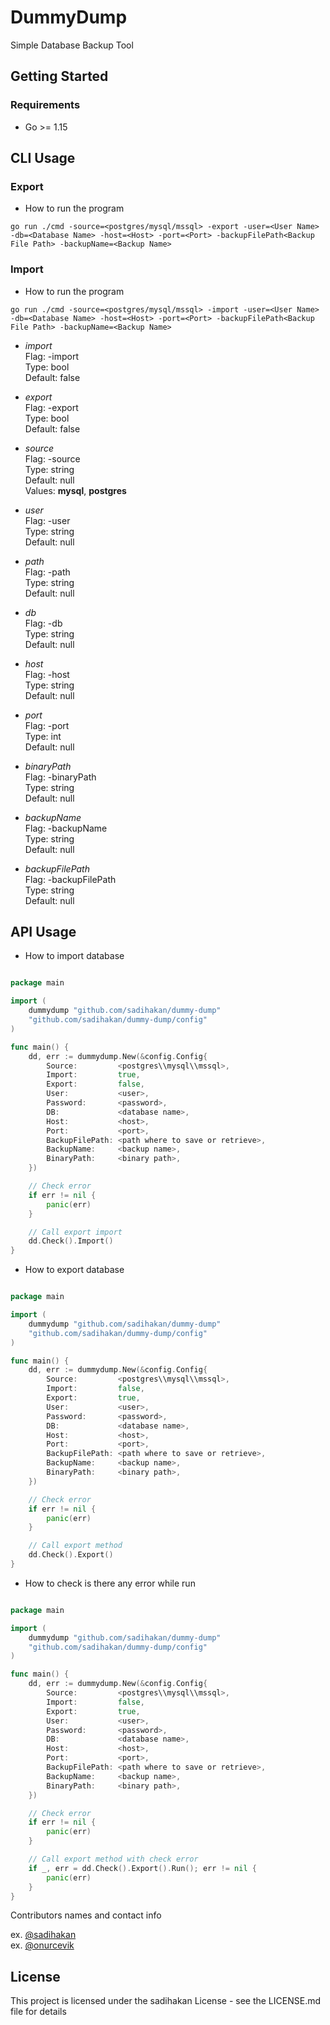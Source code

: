 # DummyDump

Simple Database Backup Tool

## Getting Started

### Requirements

* Go >= 1.15

## CLI Usage

### Export

* How to run the program

```
go run ./cmd -source=<postgres/mysql/mssql> -export -user=<User Name> -db=<Database Name> -host=<Host> -port=<Port> -backupFilePath<Backup File Path> -backupName=<Backup Name> 
```
### Import

* How to run the program

```
go run ./cmd -source=<postgres/mysql/mssql> -import -user=<User Name> -db=<Database Name> -host=<Host> -port=<Port> -backupFilePath<Backup File Path> -backupName=<Backup Name> 
```

- *import*  
Flag: -import  
Type: bool  
Default: false  

- *export*  
Flag: -export  
Type: bool  
Default: false 

- *source*  
Flag: -source  
Type: string  
Default: null  
Values: **mysql**, **postgres** 

- *user*  
Flag: -user  
Type: string  
Default: null 

- *path*  
Flag: -path  
Type: string  
Default: null 

- *db*  
Flag: -db  
Type: string  
Default: null

- *host*  
  Flag: -host  
  Type: string  
  Default: null

- *port*  
  Flag: -port  
  Type: int  
  Default: null

- *binaryPath*  
Flag: -binaryPath  
Type: string  
Default: null  

- *backupName*  
  Flag: -backupName  
  Type: string  
  Default: null

- *backupFilePath*  
  Flag: -backupFilePath  
  Type: string  
  Default: null

## API Usage
* How to import database

```go

package main

import (
	dummydump "github.com/sadihakan/dummy-dump"
	"github.com/sadihakan/dummy-dump/config"
)

func main() {
	dd, err := dummydump.New(&config.Config{
		Source:         <postgres\\mysql\\mssql>,
		Import:         true,
		Export:         false,
		User:           <user>,
		Password:       <password>,
		DB:             <database name>,
		Host:           <host>,
		Port:           <port>,
		BackupFilePath: <path where to save or retrieve>,
		BackupName:     <backup name>,
		BinaryPath:     <binary path>,
	})

	// Check error
	if err != nil {
		panic(err)
	}

	// Call export import
	dd.Check().Import()
}
```
* How to export database
```go

package main

import (
	dummydump "github.com/sadihakan/dummy-dump"
	"github.com/sadihakan/dummy-dump/config"
)

func main() {
	dd, err := dummydump.New(&config.Config{
		Source:         <postgres\\mysql\\mssql>,
		Import:         false,
		Export:         true,
		User:           <user>,
		Password:       <password>,
		DB:             <database name>,
		Host:           <host>,
		Port:           <port>,
		BackupFilePath: <path where to save or retrieve>,
		BackupName:     <backup name>,
		BinaryPath:     <binary path>,
	})

	// Check error
	if err != nil {
		panic(err)
	}

	// Call export method
	dd.Check().Export()
}
```

* How to check is there any error while run
```go

package main

import (
	dummydump "github.com/sadihakan/dummy-dump"
	"github.com/sadihakan/dummy-dump/config"
)

func main() {
	dd, err := dummydump.New(&config.Config{
		Source:         <postgres\\mysql\\mssql>,
		Import:         false,
		Export:         true,
		User:           <user>,
		Password:       <password>,
		DB:             <database name>,
		Host:           <host>,
		Port:           <port>,
		BackupFilePath: <path where to save or retrieve>,
		BackupName:     <backup name>,
		BinaryPath:     <binary path>,
	})

	// Check error
	if err != nil {
		panic(err)
	}

	// Call export method with check error 
	if _, err = dd.Check().Export().Run(); err != nil {
		panic(err)
	}
}
```

Contributors names and contact info

ex. [@sadihakan](https://github.com/sadihakan/)    
ex. [@onurcevik](https://github.com/onurcevik/)



## License

This project is licensed under the sadihakan License - see the LICENSE.md file for details


